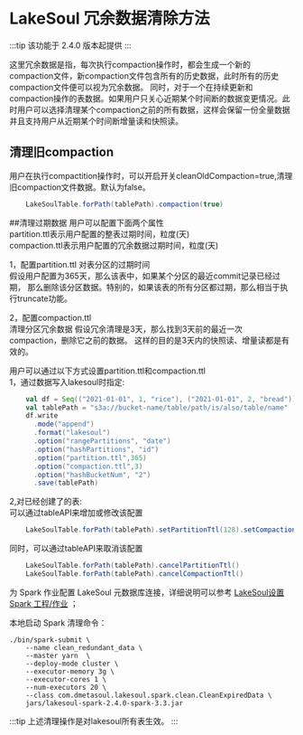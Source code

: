 # LakeSoul 冗余数据清除方法

:::tip
该功能于 2.4.0 版本起提供
:::

这里冗余数据是指，每次执行compaction操作时，都会生成一个新的compaction文件，新compaction文件包含所有的历史数据，此时所有的历史compaction文件便可以视为冗余数据。
同时，对于一个在持续更新和compaction操作的表数据。如果用户只关心近期某个时间断的数据变更情况。此时用户可以选择清理某个compaction之前的所有数据，这样会保留一份全量数据并且支持用户从近期某个时间断增量读和快照读。

## 清理旧compaction
用户在执行compactition操作时，可以开启开关cleanOldCompaction=true,清理旧compaction文件数据。默认为false。
```scala
    LakeSoulTable.forPath(tablePath).compaction(true)
```

##清理过期数据
用户可以配置下面两个属性   
partition.ttl表示用户配置的整表过期时间，粒度(天)  
compaction.ttl表示用户配置的冗余数据过期时间，粒度(天)  

1，配置partition.ttl
对表分区的过期时间  
假设用户配置为365天，那么该表中，如果某个分区的最近commit记录已经过期，
那么删除该分区数据。特别的，如果该表的所有分区都过期，那么相当于执行truncate功能。

2，配置compaction.ttl  
清理分区冗余数据
假设冗余清理是3天，那么找到3天前的最近一次compaction，删除它之前的数据。
这样的目的是3天内的快照读、增量读都是有效的。


用户可以通过以下方式设置partition.ttl和compaction.ttl  
1，通过数据写入lakesoul时指定:  

```scala
    val df = Seq(("2021-01-01", 1, "rice"), ("2021-01-01", 2, "bread")).toDF("date", "id", "name")
    val tablePath = "s3a://bucket-name/table/path/is/also/table/name"
    df.write
      .mode("append")
      .format("lakesoul")
      .option("rangePartitions", "date")
      .option("hashPartitions", "id")
      .option("partition.ttl",365)
      .option("compaction.ttl",3)
      .option("hashBucketNum", "2")
      .save(tablePath)
```  
2,对已经创建了的表:  
    可以通过tableAPI来增加或修改该配置
```scala
    LakeSoulTable.forPath(tablePath).setPartitionTtl(128).setCompactionTtl(10)
```

同时，可以通过tableAPI来取消该配置
```scala
    LakeSoulTable.forPath(tablePath).cancelPartitionTtl()
    LakeSoulTable.forPath(tablePath).cancelCompactionTtl()
```
为 Spark 作业配置 LakeSoul 元数据库连接，详细说明可以参考 [LakeSoul设置 Spark 工程/作业](../03-Usage%20Docs/02-setup-spark.md) ；


本地启动 Spark 清理命令：
```shell
./bin/spark-submit \
    --name clean_redundant_data \
    --master yarn  \
    --deploy-mode cluster \
    --executor-memory 3g \
    --executor-cores 1 \
    --num-executors 20 \
    --class com.dmetasoul.lakesoul.spark.clean.CleanExpiredData \
    jars/lakesoul-spark-2.4.0-spark-3.3.jar 

```
:::tip
上述清理操作是对lakesoul所有表生效。
:::